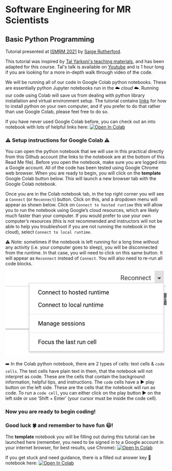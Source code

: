 # Software Engineering for MR Scientists
## Basic Python Programming

Tutorial presented at [ISMRM 2021](https://www.ismrm.org/21m/) by [Saige Rutherford](https://www.beingsaige.com/).

This tutorial was inspired by [Tal Yarkoni's teaching materials](https://github.com/neurohackademy/introduction-to-python), and has been adapted for this course. Tal's talk is available on [Youtube](https://www.youtube.com/watch?v=d1QZU-ZPOm0) and is 1 hour long if you are looking for a more in-depth walk through video of the code.

We will be running all of our code in Google Colab python notebooks. These are essentially python Jupyter notebooks run in the :cloud: *cloud* :cloud:. 
Running our code using Colab will save us from dealing with python library installation and virtual environment setup. The tutorial contains [links](https://python.land/installing-python) for how to install python on your own computer, and if you prefer to do that rather than use Google Colab, please feel free to do so.  

If you have never used Google Colab before, you can check out an into notebook with lots of helpful links here: [![Open In Colab](https://colab.research.google.com/assets/colab-badge.svg)](https://colab.research.google.com/notebooks/intro.ipynb)

### :warning: Setup instructions for Google Colab :warning:
You can open the python notebook that we will use in this practical directly from this Github account (the links to the notebook are at the bottom of this Read Me file). Before you open the notebook, make sure you are logged into a Google account. All of the code has been tested using Google Chrome web browser. When you are ready to begin, you will click on the **template** Google Colab button below. This will launch a new browser tab with the Google Colab notebook. 

Once you are in the Colab notebook tab, in the top right corner you will see a `Connect` (or `Reconnect`) button. Click on this, and a dropdown menu will appear as shown below. Click on `Connect to hosted runtime` this will allow you to run the notebook using Google’s cloud resources, which are likely much faster than your computer. If you would prefer to use your own computer’s resources (this is not recommended and instructors will not be able to help you troubleshoot if you are not running the notebook in the cloud), select `Connect to local runtime`. 

:warning: Note: sometimes if the notebook is left running for a long time without any activity (i.e. your computer goes to sleep), you will be disconnected from the runtime. In that case, you will need to click on this same button. It will appear as `Reconnect` instead of `Connect`. You will also need to  re-run all code blocks. 

![](presentation/Runtime1.png)


:arrow_right: In the Colab python notebook, there are 2 types of cells: text cells & ```code cells```. The text cells have plain text in them, that the notebook will not interpret as code. These are the cells that contain the background information, helpful tips, and instructions. The ```code``` cells have a :arrow_forward: play button on the left side. These are the cells that the notebook will run as code. To run a ```code cell```, you can either click on the play button :arrow_forward: on the left side or use ‘Shift + Enter’ (your cursor must be inside the code cell). 
 
### Now you are ready to begin coding! 
### Good luck :four_leaf_clover: and remember to have fun :smiley:! 

The **template** notebook you will be filling out during this tutorial can be launched here (remember, you need to be signed in to a Google account in your internet browser, for best results, use Chrome): [![Open In Colab](https://colab.research.google.com/assets/colab-badge.svg)](https://colab.research.google.com/github/saigerutherford/introduction-to-python/blob/master/introduction-to-python.ipynb)

If you get stuck and need guidance, there is a filled out answer key :key: notebook here: [![Open In Colab](https://colab.research.google.com/assets/colab-badge.svg)](https://colab.research.google.com/github/saigerutherford/introduction-to-python/blob/master/introduction-to-python-key.ipynb)
